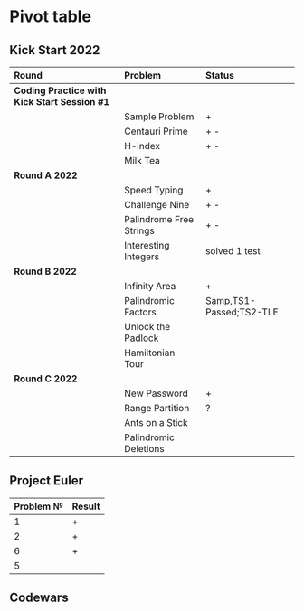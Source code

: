 # Pivot table
## Kick Start 2022
| Round                                          | Problem                  | Status                  | 
|:-----------------------------------------------|:-------------------------|:------------------------|
| **Coding Practice with Kick Start Session #1** |                          |                         |            
|                                                | Sample Problem           | +                       |
|                                                | Centauri Prime           | + -                     |                                                                              
|                                                | H-index                  | + -                     |                   
|                                                | Milk Tea                 |                         |                    
| **Round A 2022**                               |                          |                         |                   
|                                                | Speed Typing             | +                       |
|                                                | Challenge Nine           | + -                     |                   
|                                                | Palindrome Free Strings  | + -                     |                   
|                                                | Interesting Integers     | solved 1 test           |                    
| **Round B 2022**                               |                          |                         |                   
|                                                | Infinity Area            | +                       |
|                                                | Palindromic Factors      | Samp,TS1-Passed;TS2-TLE |                   
|                                                | Unlock the Padlock       |                         |                   
|                                                | Hamiltonian Tour         |                         |                   
| **Round C 2022**                               |                          |                         |                  
|                                                | New Password             | +                       |
|                                                | Range Partition          | ?                       |                  
|                                                | Ants on a Stick          |                         |                  
|                                                | Palindromic Deletions    |                         |                  
                                                                                                                                                                                                                                  

## Project Euler
| Problem № | Result |
|-----------|--------|
| 1         | +      |
| 2         | +      |
| 6         | +      |
| 5         |        |

## Codewars
